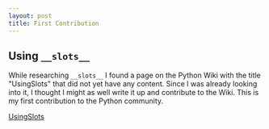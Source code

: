 ```yaml
---
layout: post
title: First Contribution
---
```

## Using `__slots__`
While researching `__slots__` I found a page on the Python Wiki with the title "UsingSlots" that did not yet have any content. Since I was already looking into it, I thought I might as well write it up and contribute to the Wiki. This is my first contribution to the Python community.

[UsingSlots](https://wiki.python.org/moin/UsingSlots)